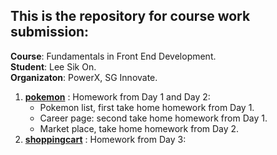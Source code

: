 ## This is the repository for course work submission:
**Course**: Fundamentals in Front End Development.
<br>**Student**: Lee Sik On.
<br>**Organizaton**: PowerX, SG Innovate.

1. [**pokemon**](pokemon/README.md) : Homework from Day 1 and Day 2:
    * Pokemon list, first take home homework from Day 1.
    * Career page: second take home homework from Day 1.
    * Market place, take home homework from Day 2.
2. [**shoppingcart**](shoppingcart/README.md) : Homework from Day 3:
